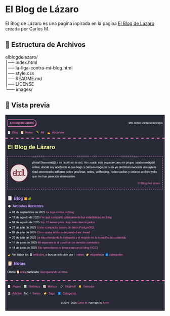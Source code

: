 # El Blog de Lázaro

El Blog de Lázaro es una pagina inpirada en la pagina [El Blog de Lázaro](https://elblogdelazaro.org/) creada por Carlos M.

## 📂 Estructura de Archivos

elblogdelazaro/     
│── index.html  
│── la-liga-contra-mi-blog.html  
│── style.css    
│── README.md  
│── LICENSE  
└── images/

## 📂 Vista previa

![El Blog de Lázaro es una pagina inpirada en la pagina El Blog de Lázaro creada por Carlos M.](preview.png)

